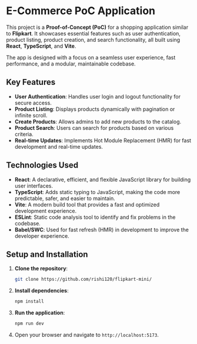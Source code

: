 # E-Commerce PoC Application

This project is a **Proof-of-Concept (PoC)** for a shopping application similar to **Flipkart**. It showcases essential features such as user authentication, product listing, product creation, and search functionality, all built using **React**, **TypeScript**, and **Vite**.

The app is designed with a focus on a seamless user experience, fast performance, and a modular, maintainable codebase.

## Key Features

- **User Authentication**: Handles user login and logout functionality for secure access.
- **Product Listing**: Displays products dynamically with pagination or infinite scroll.
- **Create Products**: Allows admins to add new products to the catalog.
- **Product Search**: Users can search for products based on various criteria.
- **Real-time Updates**: Implements Hot Module Replacement (HMR) for fast development and real-time updates.

## Technologies Used

- **React**: A declarative, efficient, and flexible JavaScript library for building user interfaces.
- **TypeScript**: Adds static typing to JavaScript, making the code more predictable, safer, and easier to maintain.
- **Vite**: A modern build tool that provides a fast and optimized development experience.
- **ESLint**: Static code analysis tool to identify and fix problems in the codebase.
- **Babel/SWC**: Used for fast refresh (HMR) in development to improve the developer experience.

## Setup and Installation

1. **Clone the repository**:

   ```bash
   git clone https://github.com/rishi120/flipkart-mini/
   ```

2. **Install dependencies**:

   ```bash
   npm install
   ```

3. **Run the application**:

   ```bash
   npm run dev
   ```

4. Open your browser and navigate to `http://localhost:5173`.
